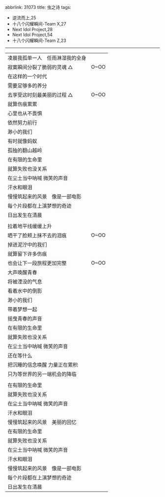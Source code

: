 abbrlink: 31073
title: 虫之诗
tags:
  - 逆流而上,25
  - 十八个闪耀瞬间-Team X,27
  - Next Idol Project,28
  - Next Idol Project,54
  - 十八个闪耀瞬间-Team Z,23
---
|      |      |
|--|--|
|凌晨我孤单一人　任雨淋湿我的全身|      |
|寂寞瞬间分裂了脆弱的灵魂 △|O~OO|
|在这样的一个时代|      |
|需要足够多的养分|      |
|去享受这时刻最美丽的过程 △|O~OO|
|就算伤痕累累|      |
|心里也从不畏惧|      |
|依然努力前行|      |
|渺小的我们|      |
|有时就像蚂蚁|      |
|孤独的翻山越岭|      |
|在有限的生命里|      |
|就算失败也没关系|      |
|在尘土当中呐喊 微笑的声音|      |
|汗水和眼泪|      |
|慢慢筑起来的风景　像是一部电影|      |
|每个片段都在上演梦想的奇迹|      |
|日出发生在清晨|      |
|      |      |
|拉着地平线缓缓上升|      |
|晒干了脸颊上抹不去的泪痕|O~OO|
|掉进泥泞中的我们|      |
|就算留下许多伤痕|      |
|也会让下一段旅程更加完整|O~OO|
|大声唤醒青春|      |
|将被湮没的气息|      |
|看着水中的倒影|      |
|渺小的我们|      |
|带着梦想一起|      |
|摇曳青春的声音|      |
|在有限的生命里|      |
|就算失败也没关系|      |
|在尘土当中呐喊 微笑的声音|      |
|还在等什么|      |
|把沉睡的信念唤醒 力量正在累积|      |
|只为等世界的另一端机会的降临|      |
|      |      |
|在有限的生命里|      |
|就算失败也没关系|      |
|在尘土当中呐喊 微笑的声音|      |
|汗水和眼泪|      |
|慢慢筑起来的风景　美丽的回忆|      |
|在有限的生命里|      |
|就算失败也没关系|      |
|在尘土当中呐喊 微笑的声音|      |
|汗水和眼泪|      |
|慢慢筑起来的风景　像是一部电影|      |
|每个片段都在上演梦想的奇迹|      |
|日出发生在清晨|      |